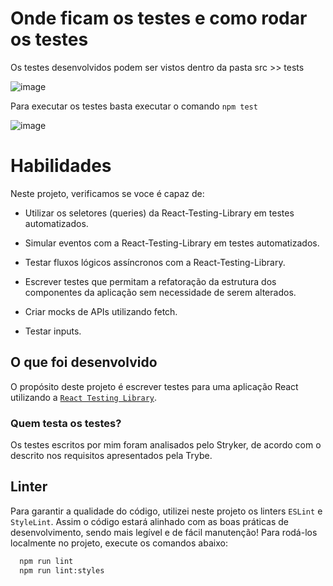 # Onde ficam os testes e como rodar os testes
Os testes desenvolvidos podem ser vistos dentro da pasta src >> tests


![image](https://user-images.githubusercontent.com/80549950/145634093-4a04a814-5f72-4763-b4c4-06e5f34c5735.png)

Para executar os testes basta executar o comando ` npm test `


![image](https://user-images.githubusercontent.com/80549950/145634296-7054434c-7cf4-4292-8e25-fb8b483911a8.png)



# Habilidades

Neste projeto, verificamos se voce é capaz de:

* Utilizar os seletores (queries) da React-Testing-Library em testes automatizados.

* Simular eventos com a React-Testing-Library em testes automatizados.

* Testar fluxos lógicos assíncronos com a React-Testing-Library.

* Escrever testes que permitam a refatoração da estrutura dos componentes da aplicação sem necessidade de serem alterados.

* Criar mocks de APIs utilizando fetch.

* Testar inputs.

## O que foi desenvolvido

O propósito deste projeto é escrever testes para uma aplicação React utilizando a [`React Testing Library`](https://testing-library.com/).

### Quem testa os testes?
  Os testes escritos por mim foram analisados pelo Stryker, de acordo com o descrito nos requisitos apresentados pela Trybe. 

## Linter

  Para garantir a qualidade do código, utilizei neste projeto os linters `ESLint` e `StyleLint`.
  Assim o código estará alinhado com as boas práticas de desenvolvimento, sendo mais legível
  e de fácil manutenção! Para rodá-los localmente no projeto, execute os comandos abaixo:

  ```bash
    npm run lint
    npm run lint:styles
  ```

